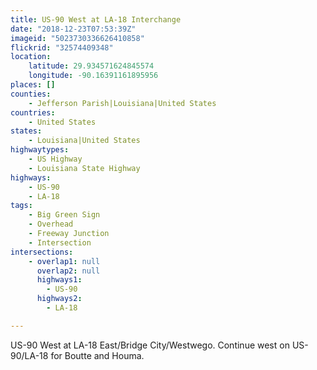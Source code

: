 ```yaml
---
title: US-90 West at LA-18 Interchange
date: "2018-12-23T07:53:39Z"
imageid: "5023730336626410858"
flickrid: "32574409348"
location:
    latitude: 29.934571624845574
    longitude: -90.16391161895956
places: []
counties:
    - Jefferson Parish|Louisiana|United States
countries:
    - United States
states:
    - Louisiana|United States
highwaytypes:
    - US Highway
    - Louisiana State Highway
highways:
    - US-90
    - LA-18
tags:
    - Big Green Sign
    - Overhead
    - Freeway Junction
    - Intersection
intersections:
    - overlap1: null
      overlap2: null
      highways1:
        - US-90
      highways2:
        - LA-18

---
```

US-90 West at LA-18 East/Bridge City/Westwego.  Continue west on US-90/LA-18 for Boutte and Houma.